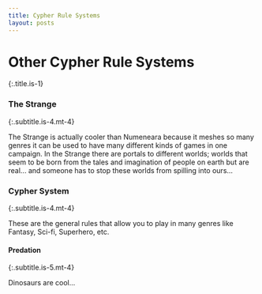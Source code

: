 ```yaml
---
title: Cypher Rule Systems
layout: posts
---
```


# Other Cypher Rule Systems
{:.title.is-1} 

### The Strange
{:.subtitle.is-4.mt-4} 

The Strange is actually cooler than Numeneara because it meshes so many genres it can be used to have many different kinds of games in one campaign. In the Strange there are portals to different worlds; worlds that seem to be born from the tales and imagination of people on earth but are real... and someone has to stop these worlds from spilling into ours... 

### Cypher System
{:.subtitle.is-4.mt-4} 

These are the general rules that allow you to play in many genres like Fantasy, Sci-fi, Superhero, etc. 

#### Predation
{:.subtitle.is-5.mt-4} 

Dinosaurs are cool...


